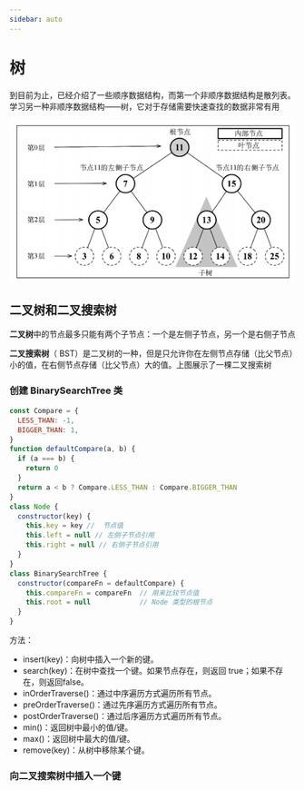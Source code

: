 ```yaml
---
sidebar: auto
---
```


# 树

到目前为止，已经介绍了一些顺序数据结构，而第一个非顺序数据结构是散列表。学习另一种非顺序数据结构——树，它对于存储需要快速查找的数据非常有用

![tree](./images/tree.png)

## 二叉树和二叉搜索树

**二叉树**中的节点最多只能有两个子节点：一个是左侧子节点，另一个是右侧子节点

**二叉搜索树**（ BST）是二叉树的一种，但是只允许你在左侧节点存储（比父节点）小的值，在右侧节点存储（比父节点）大的值。上图展示了一棵二叉搜索树

### 创建 BinarySearchTree 类

```js
const Compare = {
  LESS_THAN: -1,
  BIGGER_THAN: 1,
}
function defaultCompare(a, b) {
  if (a === b) {
    return 0
  }
  return a < b ? Compare.LESS_THAN : Compare.BIGGER_THAN
}
class Node {
  constructor(key) {
    this.key = key //  节点值
    this.left = null // 左侧子节点引用
    this.right = null // 右侧子节点引用
  }
}
class BinarySearchTree {
  constructor(compareFn = defaultCompare) {
    this.compareFn = compareFn  // 用来比较节点值
    this.root = null            // Node 类型的根节点
  }
}

```

方法：

- insert(key)：向树中插入一个新的键。
- search(key)：在树中查找一个键。如果节点存在，则返回 true；如果不存在，则返回false。
- inOrderTraverse()：通过中序遍历方式遍历所有节点。
- preOrderTraverse()：通过先序遍历方式遍历所有节点。
- postOrderTraverse()：通过后序遍历方式遍历所有节点。
- min()：返回树中最小的值/键。
- max()：返回树中最大的值/键。
- remove(key)：从树中移除某个键。

### 向二叉搜索树中插入一个键

